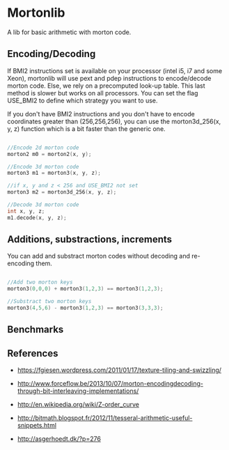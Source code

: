 # Mortonlib

A lib for basic arithmetic with morton code.


## Encoding/Decoding

If BMI2 instructions set is available on your processor (intel i5, i7 and some Xeon), 
mortonlib will use pext and pdep instructions to encode/decode morton code.
Else, we rely on a precomputed look-up table. This last method is slower but works on all processors.
You can set the flag USE_BMI2 to define which strategy you want to use.

If you don't have BMI2 instructions and you don't have to encode coordinates greater than (256,256,256), you can use the morton3d_256(x, y, z) function which is a bit faster than the generic one.

```c++

//Encode 2d morton code
morton2 m0 = morton2(x, y);

//Encode 3d morton code
morton3 m1 = morton3(x, y, z);

//if x, y and z < 256 and USE_BMI2 not set
morton3 m2 = morton3d_256(x, y, z);

//Decode 3d morton code
int x, y, z;
m1.decode(x, y, z);

```

## Additions, substractions, increments

You can add and substract morton codes without decoding and re-encoding them.

```c++

//Add two morton keys
morton3(0,0,0) + morton3(1,2,3) == morton3(1,2,3);

//Substract two morton keys
morton3(4,5,6) - morton3(1,2,3) == morton3(3,3,3);

```


## Benchmarks


## References 

* https://fgiesen.wordpress.com/2011/01/17/texture-tiling-and-swizzling/

* http://www.forceflow.be/2013/10/07/morton-encodingdecoding-through-bit-interleaving-implementations/

* http://en.wikipedia.org/wiki/Z-order_curve

* http://bitmath.blogspot.fr/2012/11/tesseral-arithmetic-useful-snippets.html

* http://asgerhoedt.dk/?p=276
